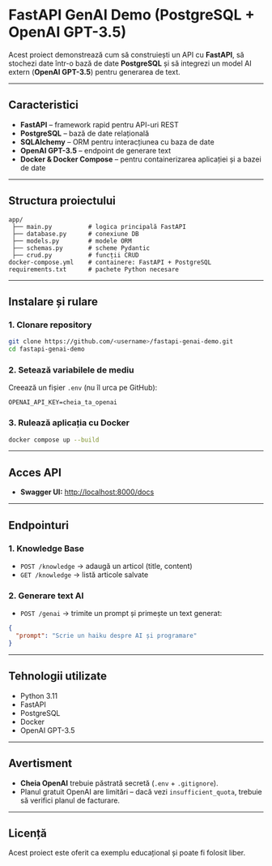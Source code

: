 # FastAPI GenAI Demo (PostgreSQL + OpenAI GPT-3.5)

Acest proiect demonstrează cum să construiești un API cu **FastAPI**, să stochezi date într-o bază de date **PostgreSQL** și să integrezi un model AI extern (**OpenAI GPT-3.5**) pentru generarea de text.

---

## Caracteristici
- **FastAPI** – framework rapid pentru API-uri REST
- **PostgreSQL** – bază de date relațională
- **SQLAlchemy** – ORM pentru interacțiunea cu baza de date
- **OpenAI GPT-3.5** – endpoint de generare text
- **Docker & Docker Compose** – pentru containerizarea aplicației și a bazei de date

---

## Structura proiectului
```
app/
 ├── main.py          # logica principală FastAPI
 ├── database.py      # conexiune DB
 ├── models.py        # modele ORM
 ├── schemas.py       # scheme Pydantic
 ├── crud.py          # funcții CRUD
docker-compose.yml    # containere: FastAPI + PostgreSQL
requirements.txt      # pachete Python necesare
```

---

## Instalare și rulare
### 1. Clonare repository
```bash
git clone https://github.com/<username>/fastapi-genai-demo.git
cd fastapi-genai-demo
```

### 2. Setează variabilele de mediu
Creează un fișier `.env` (nu îl urca pe GitHub):
```
OPENAI_API_KEY=cheia_ta_openai
```

### 3. Rulează aplicația cu Docker
```bash
docker compose up --build
```

---

## Acces API
- **Swagger UI:** [http://localhost:8000/docs](http://localhost:8000/docs)

---

## Endpointuri
### 1. Knowledge Base
- `POST /knowledge` → adaugă un articol (title, content)
- `GET /knowledge` → listă articole salvate

### 2. Generare text AI
- `POST /genai` → trimite un prompt și primește un text generat:
```json
{
  "prompt": "Scrie un haiku despre AI și programare"
}
```

---

## Tehnologii utilizate
- Python 3.11
- FastAPI
- PostgreSQL
- Docker
- OpenAI GPT-3.5

---

## Avertisment
- **Cheia OpenAI** trebuie păstrată secretă (`.env` + `.gitignore`).
- Planul gratuit OpenAI are limitări – dacă vezi `insufficient_quota`, trebuie să verifici planul de facturare.

---

## Licență
Acest proiect este oferit ca exemplu educațional și poate fi folosit liber.
